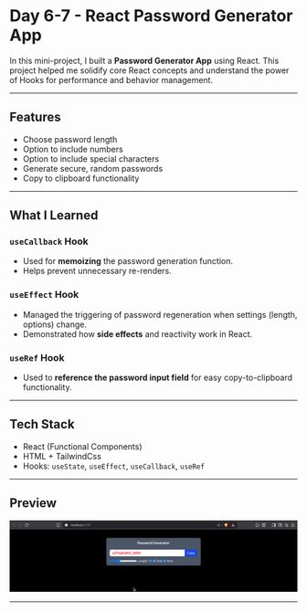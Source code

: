 # Day 6-7 - React Password Generator App

In this mini-project, I built a **Password Generator App** using React. This project helped me solidify core React concepts and understand the power of Hooks for performance and behavior management.

---

##  Features

-  Choose password length
-  Option to include numbers
-  Option to include special characters
-  Generate secure, random passwords
-  Copy to clipboard functionality

---

##  What I Learned

### `useCallback` Hook  
- Used for **memoizing** the password generation function.
- Helps prevent unnecessary re-renders.

###  `useEffect` Hook  
- Managed the triggering of password regeneration when settings (length, options) change.
- Demonstrated how **side effects** and reactivity work in React.

###  `useRef` Hook  
- Used to **reference the password input field** for easy copy-to-clipboard functionality.

---

##  Tech Stack

- React (Functional Components)
- HTML + TailwindCss
- Hooks: `useState`, `useEffect`, `useCallback`, `useRef`

---

##  Preview

![Password Generator Screenshot](./public/Screenshot%20.png)

---



